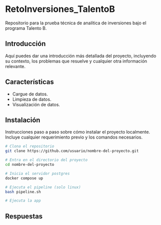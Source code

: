 # RetoInversiones_TalentoB
Repositorio para la prueba técnica de analítica de inversiones bajo el programa Talento B.

## Introducción

Aquí puedes dar una introducción más detallada del proyecto, incluyendo su contexto, los problemas que resuelve y cualquier otra información relevante.

## Características

- Cargue de datos.
- Limpieza de datos.
- Visualización de datos.

## Instalación

Instrucciones paso a paso sobre cómo instalar el proyecto localmente. Incluye cualquier requerimiento previo y los comandos necesarios.

```bash
# Clona el repositorio
git clone https://github.com/usuario/nombre-del-proyecto.git

# Entra en el directorio del proyecto
cd nombre-del-proyecto

# Inicia el servidor postgres
docker compose up

# Ejecuta el pipeline (solo linux)
bash pipeline.sh

# Ejecuta la app

```

## Respuestas